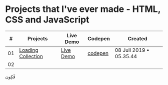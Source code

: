 ﻿# Projects that I've ever made - HTML, CSS and JavaScript

|  #  | Projects | Live Demo | Codepen | Created |
| :-: | ------------- | ------------- | ------------- | ------------- |
| 01  | [Loading Collection](https://github.com/caksup/all-projects/tree/main/loading-collection) | [Live Demo](https://caksup.github.io/all-projects/loading-collection/) | [codepen](https://codepen.io/caksup/pen/AxReEZY) | 08 Juli 2019 • 05.35.44 |
| 02  | 
ڤٓڮون
